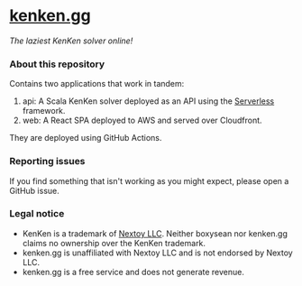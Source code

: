 [kenken.gg](https://kenken.gg/)
===============================

*The laziest KenKen solver online!*

### About this repository

Contains two applications that work in tandem:

1. api: A Scala KenKen solver deployed as an API using the [Serverless](https://serverless.com/) framework.
2. web: A React SPA deployed to AWS and served over Cloudfront.

They are deployed using GitHub Actions.

### Reporting issues

If you find something that isn't working as you might expect, please open a GitHub issue.

### Legal notice

- KenKen is a trademark of [Nextoy LLC](https://www.nextoy.com/). Neither boxysean nor kenken.gg claims no ownership over the KenKen trademark.
- kenken.gg is unaffiliated with Nextoy LLC and is not endorsed by Nextoy LLC.
- kenken.gg is a free service and does not generate revenue.
